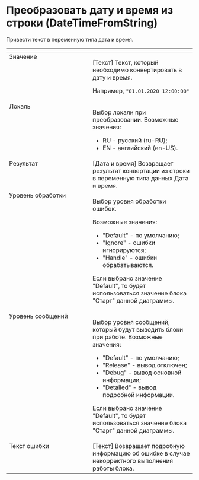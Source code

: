 # Преобразовать дату и время из строки (DateTimeFromString)

Привести текст в переменную типа дата и время.

<table data-header-hidden><thead><tr><th width="268.85003662109375" valign="top"></th><th width="311.283203125" valign="top"></th></tr></thead><tbody><tr><td valign="top">Значение</td><td valign="top"><p>[Текст] Текст, который необходимо конвертировать в дату и время. </p><p></p><p>Например, <code>"01.01.2020 12:00:00"</code></p></td></tr><tr><td valign="top">Локаль</td><td valign="top"><p>Выбор локали при преобразовании. Возможные значения: </p><ul><li>RU - русский (ru-RU); </li><li>EN - английский (en-US).</li></ul></td></tr><tr><td valign="top">Результат</td><td valign="top">[Дата и время] Возвращает результат конвертации из строки в переменную типа данных Дата и время.</td></tr><tr><td valign="top">Уровень обработки</td><td valign="top"><p>Выбор уровня обработки ошибок. </p><p>Возможные значения: </p><ul><li>"Default" - по умолчанию; </li><li>"Ignore" - ошибки игнорируются; </li><li>"Handle" - ошибки обрабатываются. </li></ul><p>Если выбрано значение "Default", то будет использоваться значение блока "Старт" данной диаграммы.</p></td></tr><tr><td valign="top">Уровень сообщений</td><td valign="top"><p>Выбор уровня сообщений, который будут выводить блоки при работе. Возможные значения: </p><ul><li>"Default" - по умолчанию; </li><li>"Release" - вывод отключен; </li><li>"Debug" - вывод основной информации; </li><li>"Detailed" - вывод подробной информации. </li></ul><p>Если выбрано значение "Default", то будет использоваться значение блока "Старт" данной диаграммы.</p></td></tr><tr><td valign="top">Текст ошибки</td><td valign="top">[Текст] Возвращает подробную информацию об ошибке в случае некорректного выполнения работы блока.</td></tr></tbody></table>
